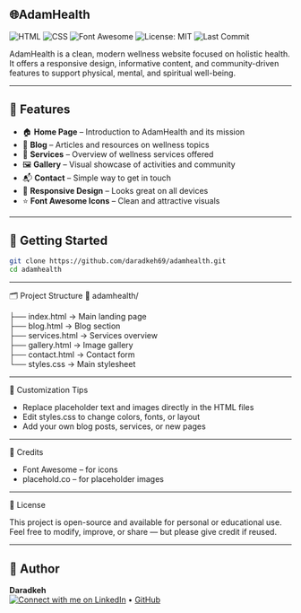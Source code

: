 ## 🌐AdamHealth

![HTML](https://img.shields.io/badge/HTML-5-orange?style=flat-square&logo=html5&logoColor=white)
![CSS](https://img.shields.io/badge/CSS-3-blue?style=flat-square&logo=css3&logoColor=white)
![Font Awesome](https://img.shields.io/badge/Font%20Awesome-Icons-339AF0?style=flat-square&logo=fontawesome&logoColor=white)
![License: MIT](https://img.shields.io/badge/License-MIT-yellow.svg)
![Last Commit](https://img.shields.io/github/last-commit/daradkeh69/AdamHealth)

AdamHealth is a clean, modern wellness website focused on holistic health. It offers a responsive design, informative content, and community-driven features to support physical, mental, and spiritual well-being.

---

## 🌟 Features

- 🏠 **Home Page** – Introduction to AdamHealth and its mission  
- 📝 **Blog** – Articles and resources on wellness topics  
- 💆 **Services** – Overview of wellness services offered  
- 🖼️ **Gallery** – Visual showcase of activities and community  
- 📬 **Contact** – Simple way to get in touch
- 📱 **Responsive Design** – Looks great on all devices  
- ⭐ **Font Awesome Icons** – Clean and attractive visuals  

---

## 🚀 Getting Started

```bash
git clone https://github.com/daradkeh69/adamhealth.git
cd adamhealth
```

---

🗂️ Project Structure
📁 adamhealth/

├── index.html         → Main landing page  
├── blog.html          → Blog section  
├── services.html      → Services overview  
├── gallery.html       → Image gallery  
├── contact.html       → Contact form  
└── styles.css         → Main stylesheet  

---

🎨 Customization Tips
- Replace placeholder text and images directly in the HTML files
- Edit styles.css to change colors, fonts, or layout
- Add your own blog posts, services, or new pages

 ---

 🙏 Credits
- Font Awesome – for icons
- placehold.co – for placeholder images

---

📜 License

This project is open-source and available for personal or educational use.
Feel free to modify, improve, or share — but please give credit if reused.

---

## 👤 Author

**Daradkeh**  
[![Connect with me on LinkedIn](https://img.shields.io/badge/LinkedIn-Connect-blue?logo=linkedin)](www.linkedin.com/in/daradkehh) • [GitHub](https://github.com/daradkeh69) 

